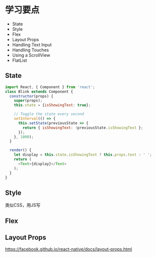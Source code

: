 # 学习要点
- State
- Style
- Flex
- Layout Props
- Handling Text Input
- Handling Touches
- Using a ScrollView
- FlatList

## State
```js
import React, { Component } from 'react';
class Blink extends Component {
  constructor(props) {
    super(props);
    this.state = {isShowingText: true};

    // Toggle the state every second
    setInterval(() => {
      this.setState(previousState => {
        return { isShowingText: !previousState.isShowingText };
      });
    }, 1000);
  }

  render() {
    let display = this.state.isShowingText ? this.props.text : ' ';
    return (
      <Text>{display}</Text>
    );
  }
}
```
## Style
类似CSS，用JS写

## Flex

## Layout Props
<https://facebook.github.io/react-native/docs/layout-props.html>

